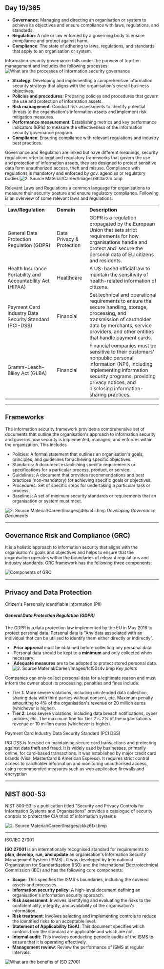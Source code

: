 ## Day 19/365

- **Governance**: Managing and directing an organisation or system to achieve its objectives and ensure compliance with laws, regulations, and standards.
- **Regulation**: A rule or law enforced by a governing body to ensure compliance and protect against harm.
- **Compliance**: The state of adhering to laws, regulations, and standards that apply to an organisation or system.

Information security governance falls under the purview of top-tier management and includes the following processes:  
![What are the processes of information security governance](https://tryhackme-images.s3.amazonaws.com/user-uploads/62a7685ca6e7ce005d3f3afe/room-content/48120d5b5fc7d9cb7e283b8956e6a666.png)

- **Strategy**: Developing and implementing a comprehensive information security strategy that aligns with the organisation's overall business objectives.
- **Policies and procedures**: Preparing policies and procedures that govern the use and protection of information assets.
- **Risk management**: Conduct risk assessments to identify potential threats to the organisation's information assets and implement risk mitigation measures.
- **Performance measurement**: Establishing metrics and key performance indicators (KPIs) to measure the effectiveness of the information security governance program.
- **Compliance**: Ensuring compliance with relevant regulations and industry best practices.

Governance and Regulation are linked but have different meanings, security regulations refer to legal and regulatory frameworks that govern the use and protection of information assets, they are designed to protect sensitive data form unauthorized access, theft and misuse. Compliance with regulations is mandatory and enforced by gov. agencies or regulatory bodies
![2. Source Material/Career/Images/8htlar2m.bmp](../../../../../7.%20Images/8htlar2m%201.bmp)

Relevant Laws and Regulations
a common language for organisations to measure their security posture and ensure regulatory compliance. Following is an overview of some relevant laws and regulations:

|                                                             |                           |                                                                                                                                                                                                                                |
| ----------------------------------------------------------- | ------------------------- | ------------------------------------------------------------------------------------------------------------------------------------------------------------------------------------------------------------------------------ |
| **Law/Regulation**                                          | **Domain**                | **Description**                                                                                                                                                                                                                |
| General Data Protection Regulation (GDPR)                   | Data Privacy & Protection | GDPR is a regulation propagated by the European Union that sets strict requirements for how organisations handle and protect and  secure the personal data of EU citizens and residents.                                       |
| Health Insurance Portability and Accountability Act (HIPAA) | Healthcare                | A US-based official law to maintain the sensitivity of health-related information of citizens.                                                                                                                                 |
| Payment Card Industry Data Security Standard (PCI-DSS)      | Financial                 | Set technical and operational requirements to ensure the secure handling, storage, processing, and transmission of cardholder data by merchants, service providers, and other entities that handle payment cards.              |
| Gramm-Leach-Bliley Act (GLBA)                               | Financial                 | Financial companies must be sensitive to their customers' nonpublic personal information (NPI), including implementing information security programs, providing privacy notices, and disclosing information-sharing practices. |

---
## Frameworks
The information security framework provides a comprehensive set of documents that outline the organisation's approach to information security and governs how security is implemented, managed, and enforces within the organization. This includes

- Policies: A formal statement that outlines an organisation's goals, principles, and guidelines for achieving specific objectives.
- Standards: A document establishing specific requirements or specifications for a particular process, product, or service.
- Guidelines: A document that provides recommendations and best practices (non-mandatory) for achieving specific goals or objectives.
- Procedures: Set of specific steps for undertaking a particular task or process.
- Baselines: A set of minimum security standards or requirements that an organisation or system must meet.

![2. Source Material/Career/Images/j46sn4ii.bmp](../../../../../7.%20Images/j46sn4ii%201.bmp)
*Developing Governance Documents*

---

## Governance Risk and Compliance (GRC)

It is a holistic approach to information security that aligns with the organisation's goals and objectives and helps to ensure that the organisation operates within the boundaries of relevant regulations and industry standards. GRC framework has the following three components:  

![Components of GRC](https://tryhackme-images.s3.amazonaws.com/user-uploads/62a7685ca6e7ce005d3f3afe/room-content/99f1191333d407baaa8e786ebd0ce9c0.png)

---

## Privacy and Data Protection

Citizen's Personally identifiable information (PII)

##### General Data Protection Regulation (GDPR)
The GDPR is a data protection law implemented by the EU in May 2018 to protect personal data. Personal data is "Any data associated with an individual that can be utilised to identify them either directly or indirectly". 
-  **Prior approval** must be obtained before collecting any personal data.
-  Personal data should be kept to a **minimum** and only collected when necessary.
-  **Adequate measures** are to be adopted to protect stored personal data.
![2. Source Material/Career/Images/fct50s4v.bmp](../../../../../7.%20Images/fct50s4v%201.bmp)
*Key points*

Companies can only collect personal data for a legitimate reason and must inform the owner about its processing, penalties and fines include:

- Tier 1: More severe violations, including unintended data collection, sharing data with third parties without consent, etc. Maximum penalty amounting to 4% of the organisation's revenue or 20 million euros (whichever is higher).
- **Tier 2**: Less severe violations, including data breach notifications, cyber policies, etc. The maximum fine for Tier 2 is 2% of the organisation's revenue or 10 million euros (whichever is higher).

Payment Card Industry Data Security Standard (PCI DSS)

PCI DSS is focused on maintaining secure card transactions and protecting against data theft and fraud. It is widely used by businesses, primarily online, for card-based transactions. It was established by major credit card brands (Visa, MasterCard & American Express). It requires strict control access to cardholder information and monitoring unauthorised access, using recommended measures such as web application firewalls and encryption

---
## NIST 800-53
NIST 800-53 is a publication titled "Security and Privacy Controls for Information Systems and Organisations" provides a catalogue of security controls to protect the CIA triad of information systems

![2. Source Material/Career/Images/ckkz6fxl.bmp](../../../../../7.%20Images/ckkz6fxl%201.bmp)

---

ISO/IEC 27001

**ISO 27001** is an internationally recognised standard for requirements to **plan, develop, run, and update** an organisation's Information Security Management System (ISMS).. It was developed by International Organization for Standardization (ISO) and the International Electrotechnical Commission (IEC) and has the following core components:

- **Scope**: This specifies the ISMS's boundaries, including the covered assets and processes.
- **Information security policy**: A high-level document defining an organisation's information security approach.
- **Risk assessment**: Involves identifying and evaluating the risks to the confidentiality, integrity, and availability of the organisation's information.
- **Risk treatment**: Involves selecting and implementing controls to reduce the identified risks to an acceptable level.
- **Statement of Applicability (SoA)**: This document specifies which controls from the standard are applicable and which are not.
- **Internal audit**: This involves conducting periodic audits of the ISMS to ensure that it is operating effectively.
- **Management review**: Review the performance of ISMS at regular intervals.

![What are the benefits of ISO 27001](https://tryhackme-images.s3.amazonaws.com/user-uploads/62a7685ca6e7ce005d3f3afe/room-content/2e0517ce65aa9336144e9832fb65cce1.png)